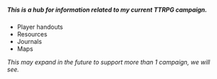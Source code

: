 ##### This is a hub for information related to my current TTRPG campaign.
- Player handouts
- Resources
- Journals
- Maps

*This may expand in the future to support more than 1 campaign, we will see.*
